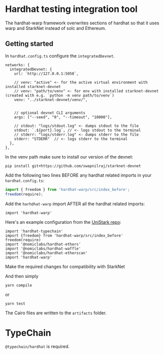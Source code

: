 # Hardhat testing integration tool

The hardhat-warp framework overwrites sections of hardhat so that it uses warp
and StarkNet instead of solc and Ethereum.

## Getting started

In `hardhat.config.ts` configure the `integratedDevnet`.

```
networks: {
  integratedDevnet: {
    url: `http://127.0.0.1:5050`,

    // venv: "active" <- for the active virtual environment with installed starknet-devnet
    // venv: "path/to/venv" <- for env with installed starknet-devnet (created with e.g. `python -m venv path/to/venv`)
    venv: "../starknet-devnet/venv/",


    // optional devnet CLI arguments
    args: ["--seed", "0", "--timeout", "10000"],

    // stdout: "logs/stdout.log" <- dumps stdout to the file
    stdout: `.${port}.log`, // <- logs stdout to the terminal
    // stderr: "logs/stderr.log" <- dumps stderr to the file
    stderr: "STDERR"  // <- logs stderr to the terminal
  },
},
```

In the venv path make sure to install our version of the devnet:

```
pip install git+https://github.com/swapnilraj/starknet-devnet
```

Add the following two lines BEFORE any hardhat related imports in your
`hardhat.config.ts`:

```typescript
import { freedom } from 'hardhat-warp/src/index_before';
freedom(require);
```

Add the `harhdhat-warp` import AFTER all the hardhat related imports:

```
import 'hardhat-warp'
```

Here's an example configuration from the [UniStark repo](https://github.com/NethermindEth/UniStark/blob/main/hardhat.config.ts#L1):

```
import 'hardhat-typechain'
import {freedom} from 'hardhat-warp/src/index_before'
freedom(require)
import '@nomiclabs/hardhat-ethers'
import '@nomiclabs/hardhat-waffle'
import '@nomiclabs/hardhat-etherscan'
import 'hardhat-warp'
```

Make the required changes for compatibility with StarkNet

<!-- TODO: write up docs on changes required to code using the blog as a template and link to them here -->

And then simply

```
yarn compile
```

or

```
yarn test
```

The Cairo files are written to the `artifacts` folder.

# TypeChain

`@typechain/hardhat` is required.
